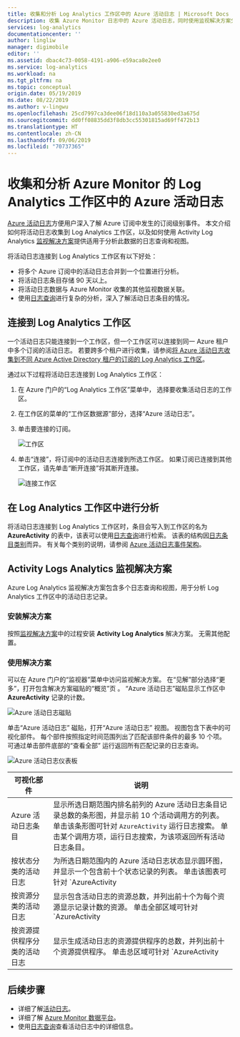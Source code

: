 ```yaml
---
title: 收集和分析 Log Analytics 工作区中的 Azure 活动日志 | Microsoft Docs
description: 收集 Azure Monitor 日志中的 Azure 活动日志，同时使用监视解决方案分析并搜索所有 Azure 订阅的 Azure 活动日志。
services: log-analytics
documentationcenter: ''
author: lingliw
manager: digimobile
editor: ''
ms.assetid: dbac4c73-0058-4191-a906-e59aca8e2ee0
ms.service: log-analytics
ms.workload: na
ms.tgt_pltfrm: na
ms.topic: conceptual
origin.date: 05/19/2019
ms.date: 08/22/2019
ms.author: v-lingwu
ms.openlocfilehash: 25cd7997ca3dee06f18d110a3a055830ed3a675d
ms.sourcegitcommit: dd0ff08835dd3f8db3cc55301815ad69ff472b13
ms.translationtype: HT
ms.contentlocale: zh-CN
ms.lasthandoff: 09/06/2019
ms.locfileid: "70737365"
---
```

# <a name="collect-and-analyze-azure-activity-logs-in-log-analytics-workspace-in-azure-monitor"></a>收集和分析 Azure Monitor 的 Log Analytics 工作区中的 Azure 活动日志
[Azure 活动日志](activity-logs-overview.md)方便用户深入了解 Azure 订阅中发生的订阅级别事件。 本文介绍如何将活动日志收集到 Log Analytics 工作区，以及如何使用 Activity Log Analytics [监视解决方案](../insights/solutions.md)提供适用于分析此数据的日志查询和视图。 

将活动日志连接到 Log Analytics 工作区有以下好处：

- 将多个 Azure 订阅中的活动日志合并到一个位置进行分析。
- 将活动日志条目存储 90 天以上。
- 将活动日志数据与 Azure Monitor 收集的其他监视数据关联。
- 使用[日志查询](../log-query/log-query-overview.md)进行复杂的分析，深入了解活动日志条目的情况。

## <a name="connect-to-log-analytics-workspace"></a>连接到 Log Analytics 工作区
一个活动日志只能连接到一个工作区，但一个工作区可以连接到同一 Azure 租户中多个订阅的活动日志。 若要跨多个租户进行收集，请参阅[将 Azure 活动日志收集到不同 Azure Active Directory 租户的订阅的 Log Analytics 工作区](activity-log-collect-tenants.md)。

通过以下过程将活动日志连接到 Log Analytics 工作区：

1. 在 Azure 门户的“Log Analytics 工作区”菜单中，  选择要收集活动日志的工作区。
1. 在工作区的菜单的“工作区数据源”部分，选择“Azure 活动日志”。  
1. 单击要连接的订阅。

    ![工作区](media/activity-log-export/workspaces.png)

1. 单击“连接”，将订阅中的活动日志连接到所选工作区。  如果订阅已连接到其他工作区，请先单击“断开连接”将其断开连接。 

    ![连接工作区](media/activity-log-export/connect-workspace.png)

## <a name="analyze-in-log-analytics-workspace"></a>在 Log Analytics 工作区中进行分析
将活动日志连接到 Log Analytics 工作区时，条目会写入到工作区的名为 **AzureActivity** 的表中，该表可以使用[日志查询](../log-query/log-query-overview.md)进行检索。 该表的结构因[日志条目类别](activity-logs-overview.md#categories-in-the-activity-log)而异。 有关每个类别的说明，请参阅 [Azure 活动日志事件架构](activity-log-schema.md)。

## <a name="activity-logs-analytics-monitoring-solution"></a>Activity Logs Analytics 监视解决方案
Azure Log Analytics 监视解决方案包含多个日志查询和视图，用于分析 Log Analytics 工作区中的活动日志记录。

### <a name="install-the-solution"></a>安装解决方案
按照[监视解决方案](../insights/solutions.md#install-a-monitoring-solution)中的过程安装 **Activity Log Analytics** 解决方案。 无需其他配置。

### <a name="use-the-solution"></a>使用解决方案
可以在 Azure 门户的“监视器”菜单中访问监视解决方案。  在“见解”部分选择“更多”，打开包含解决方案磁贴的“概览”页    。 “Azure 活动日志”磁贴显示工作区中 **AzureActivity** 记录的计数。 

![Azure 活动日志磁贴](media/collect-activity-logs/azure-activity-logs-tile.png)


单击“Azure 活动日志”  磁贴，打开“Azure 活动日志”  视图。 视图包含下表中的可视化部件。 每个部件按照指定时间范围列出了匹配该部件条件的最多 10 个项。 可通过单击部件底部的“查看全部”  运行返回所有匹配记录的日志查询。

![Azure 活动日志仪表板](media/collect-activity-logs/activity-log-dash.png)

| 可视化部件 | 说明 |
| --- | --- |
| Azure 活动日志条目 | 显示所选日期范围内排名前列的 Azure 活动日志条目记录总数的条形图，并显示前 10 个活动调用方的列表。 单击该条形图可针对 `AzureActivity` 运行日志搜索。 单击某个调用方项，运行日志搜索，为该项返回所有活动日志条目。 |
| 按状态分类的活动日志 | 为所选日期范围内的 Azure 活动日志状态显示圆环图，并显示一个包含前十个状态记录的列表。 单击该图表可针对 `AzureActivity | summarize AggregatedValue = count() by ActivityStatus` 运行日志查询。 单击某个状态项，运行日志搜索，为该状态记录返回所有活动日志条目。 |
| 按资源分类的活动日志 | 显示包含活动日志的资源总数，并列出前十个为每个资源显示记录计数的资源。 单击全部区域可针对 `AzureActivity | summarize AggregatedValue = count() by Resource` 运行日志搜索，这会显示解决方案可以使用的所有 Azure 资源。 单击某个资源以运行日志查询，为该资源返回所有活动记录。 |
| 按资源提供程序分类的活动日志 | 显示生成活动日志的资源提供程序的总数，并列出前十个资源提供程序。 单击总区域可针对 `AzureActivity | summarize AggregatedValue = count() by ResourceProvider` 运行日志查询，这会显示所有 Azure 资源提供程序。 单击某个资源提供程序可以运行日志查询，为该提供程序返回所有活动记录。 |

## <a name="next-steps"></a>后续步骤

- 详细了解[活动日志](activity-logs-overview.md)。
- 详细了解 [Azure Monitor 数据平台](data-platform.md)。
- 使用[日志查询](../log-query/log-query-overview.md)查看活动日志中的详细信息。
